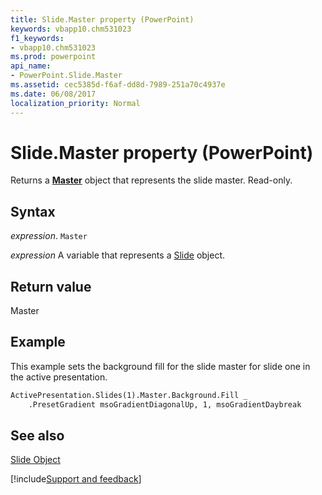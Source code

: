```yaml
---
title: Slide.Master property (PowerPoint)
keywords: vbapp10.chm531023
f1_keywords:
- vbapp10.chm531023
ms.prod: powerpoint
api_name:
- PowerPoint.Slide.Master
ms.assetid: cec5385d-f6af-dd8d-7989-251a70c4937e
ms.date: 06/08/2017
localization_priority: Normal
---
```



# Slide.Master property (PowerPoint)

Returns a  **[Master](PowerPoint.Master.md)** object that represents the slide master. Read-only.


## Syntax

_expression_. `Master`

_expression_ A variable that represents a [Slide](PowerPoint.Slide.md) object.


## Return value

Master


## Example

This example sets the background fill for the slide master for slide one in the active presentation.


```vb
ActivePresentation.Slides(1).Master.Background.Fill _
    .PresetGradient msoGradientDiagonalUp, 1, msoGradientDaybreak
```


## See also


[Slide Object](PowerPoint.Slide.md)

[!include[Support and feedback](~/includes/feedback-boilerplate.md)]